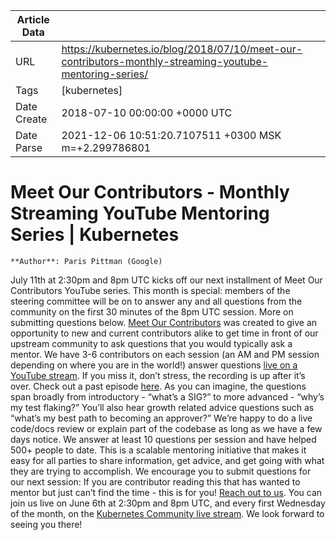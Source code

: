 |             Article Data             ||
| ----------------- | ----------------- |
| URL               | https://kubernetes.io/blog/2018/07/10/meet-our-contributors-monthly-streaming-youtube-mentoring-series/        |
| Tags              | [kubernetes]       |
| Date Create       | 2018-07-10 00:00:00 &#43;0000 UTC |
| Date Parse        | 2021-12-06 10:51:20.7107511 &#43;0300 MSK m=&#43;2.299786801  |

# Meet Our Contributors - Monthly Streaming YouTube Mentoring Series | Kubernetes

	
	
	
	
	**Author**: Paris Pittman (Google)

July 11th at 2:30pm and 8pm UTC kicks off our next installment of Meet Our Contributors YouTube series. This month is special: members of the steering committee will be on to answer any and all questions from the community on the first 30 minutes of the 8pm UTC session. More on submitting questions below.
[Meet Our Contributors](https://github.com/kubernetes/community/blob/master/mentoring/meet-our-contributors.md) was created to give an opportunity to new and current contributors alike to get time in front of our upstream community to ask questions that you would typically ask a mentor. We have 3-6 contributors on each session (an AM and PM session depending on where you are in the world!) answer questions [live on a YouTube stream](https://www.youtube.com/c/KubernetesCommunity/live). If you miss it, don’t stress, the recording is up after it’s over. Check out a past episode [here](https://www.youtube.com/watch?v=EVsXi3Zhlo0&amp;list=PL69nYSiGNLP3QpQrhZq_sLYo77BVKv09F).
As you can imagine, the questions span broadly from introductory - “what’s a SIG?” to more advanced - “why’s my test flaking?” You’ll also hear growth related advice questions such as “what’s my best path to becoming an approver?” We’re happy to do a live code/docs review or explain part of the codebase as long as we have a few days notice.
We answer at least 10 questions per session and have helped 500&#43; people to date. This is a scalable mentoring initiative that makes it easy for all parties to share information, get advice, and get going with what they are trying to accomplish. We encourage you to submit questions for our next session:
If you are contributor reading this that has wanted to mentor but just can’t find the time - this is for you! [Reach out to us](https://goo.gl/forms/ZcnFiqNR5EQH03zm2).
You can join us live on June 6th at 2:30pm and 8pm UTC, and every first Wednesday of the month, on the [Kubernetes Community live stream](https://www.youtube.com/c/KubernetesCommunity/live). We look forward to seeing you there!


	

	


